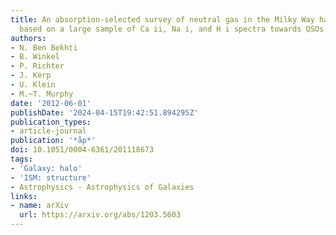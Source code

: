 ```yaml
---
title: An absorption-selected survey of neutral gas in the Milky Way halo. New results
  based on a large sample of Ca ii, Na i, and H i spectra towards QSOs
authors:
- N. Ben Bekhti
- B. Winkel
- P. Richter
- J. Kerp
- U. Klein
- M.~T. Murphy
date: '2012-06-01'
publishDate: '2024-04-15T19:42:51.894295Z'
publication_types:
- article-journal
publication: '*åp*'
doi: 10.1051/0004-6361/201118673
tags:
- 'Galaxy: halo'
- 'ISM: structure'
- Astrophysics - Astrophysics of Galaxies
links:
- name: arXiv
  url: https://arxiv.org/abs/1203.5603
---
```

